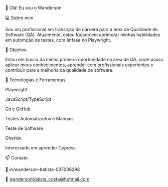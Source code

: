 👋 Olá! Eu sou o Wanderson

💻 Sobre mim

Sou um profissional em transição de carreira para a área de Qualidade de Software (QA). Atualmente, estou focado em aprimorar minhas habilidades em automção de testes, com ênfase no Playwright.

🎯 Objetivo

Estou em busca da minha primeira oportunidade na área de QA, onde possa aplicar meus conhecimentos, aprender com profissionais experientes e contribuir para a melhoria da qualidade de software.

🚀 Tecnologias e Ferramentas

Playwright

JavaScript/TypeScript

Git e GitHub

Testes Automatizados e Manuais

Teste de Software

Gherkin

Interessado em aprender Cypress

📫 Contato

💼 in/wanderson-batista-037236298

📧 wandersonbatista_costa@hotmail.com
